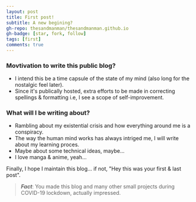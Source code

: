 ```yaml
---
layout: post
title: First post!
subtitle: A new begining?
gh-repo: thesandmanman/thesandmanman.github.io
gh-badge: [star, fork, follow]
tags: [first]
comments: true
---
```

### Movtivation to write this public blog?
* I intend this be a time capsule of the state of my mind (also long for the nostalgic feel later).
* Since it's publically hosted, extra efforts to be made in correcting spellings & formatting i.e, I see a scope of self-improvement.

### What will I be writing about?
* Rambling about my existential crisis and how everything around me is a conspiracy.
* The way the human mind works has always intriged me, I will write about my learning proces.
* Maybe about some technical ideas, maybe...
* I love manga & anime, yeah...


Finally, I hope I maintain this blog... if not, "Hey this was your first & last post".

>_**Fact**_: You made this blog and many other small projects during COVID-19 lockdown, actually impressed.
